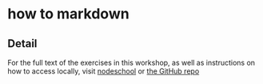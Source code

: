 # how to markdown

## Detail

For the full text of the exercises in this workshop, as well as instructions
on how to access locally, visit [nodeschool](https://nodeschool.io/) or
[the GitHub repo](https://github.com/workshopper/how-to-markdown)
